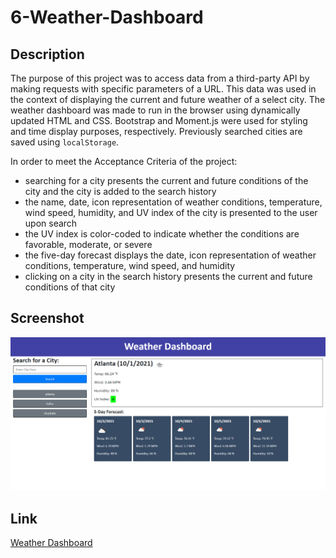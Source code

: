 # 6-Weather-Dashboard

## Description

The purpose of this project was to access data from a third-party API by making requests with specific parameters of a URL. This data was used in the context of displaying the current and future weather of a select city. The weather dashboard was made to run in the browser using dynamically updated HTML and CSS. Bootstrap and Moment.js were used for styling and time display purposes, respectively. Previously searched cities are saved using `localStorage`.

In order to meet the Acceptance Criteria of the project:
* searching for a city presents the current and future conditions of the city and the city is added to the search history
* the name, date, icon representation of weather conditions, temperature, wind speed, humidity, and UV index of the city is presented to the user upon search
* the UV index is color-coded to indicate whether the conditions are favorable, moderate, or severe
* the five-day forecast displays the date, icon representation of weather conditions, temperature, wind speed, and humidity
* clicking on a city in the search history presents the current and future conditions of that city

## Screenshot

![Weather Dashboard](/assets/images/dashboard.png)

## Link

[Weather Dashboard](https://abrahamin.github.io/6-Weather-Dashboard/)